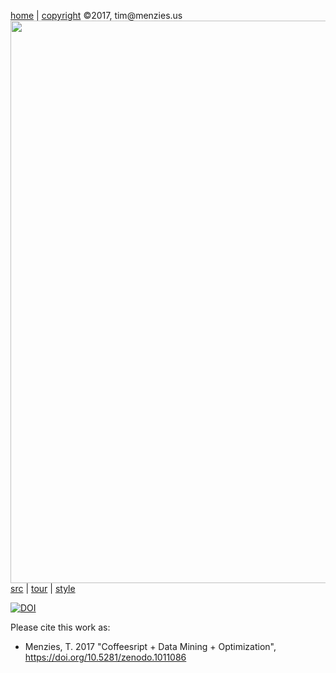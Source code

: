 
[home](http://tiny.cc/koff) |
[copyright](https://github.com/koffee/script/blob/master/LICENSE.md) &copy;2017, tim&commat;menzies.us<br>
[<img width=900 src=https://raw.githubusercontent.com/koffee/script/master/img/head.jpg>](http://tiny.cc/koff)<br>
[src](https://github.com/koffee/script/tree/master/src) |
[tour](https://github.com/koffee/script/blob/master/doc/TOUR.md) |
[style](https://github.com/koffee/script/blob/master/doc/STYLE.md) 


[![DOI](https://zenodo.org/badge/101403816.svg)](https://zenodo.org/badge/latestdoi/101403816)


Please cite this work as:

- Menzies, T. 2017 "Coffeesript + Data Mining + Optimization", 
https://doi.org/10.5281/zenodo.1011086

